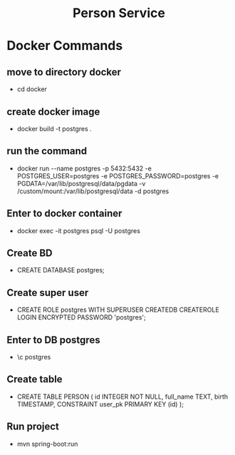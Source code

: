 <h1 align="center">Person Service</h1>

# Docker Commands

## move to directory docker
- cd docker

## create docker image
- docker build -t postgres .

## run the command
- docker run --name postgres  -p 5432:5432 -e POSTGRES_USER=postgres -e POSTGRES_PASSWORD=postgres -e PGDATA=/var/lib/postgresql/data/pgdata  -v /custom/mount:/var/lib/postgresql/data -d postgres

## Enter to docker container
- docker exec -it postgres psql -U postgres

## Create BD
- CREATE DATABASE postgres;

## Create super user
- CREATE ROLE postgres WITH SUPERUSER CREATEDB CREATEROLE LOGIN ENCRYPTED PASSWORD 'postgres';

## Enter to DB postgres
- \c postgres

## Create table

- CREATE TABLE PERSON
(
    id        INTEGER NOT NULL,
    full_name  TEXT,
    birth     TIMESTAMP,
    CONSTRAINT user_pk PRIMARY KEY (id)
);

## Run project

-  mvn spring-boot:run 
